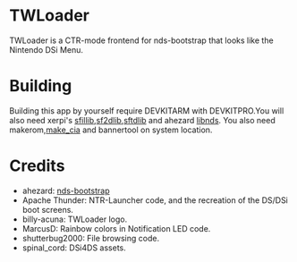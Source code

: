 # TWLoader
TWLoader is a CTR-mode frontend for nds-bootstrap that looks like the Nintendo DSi Menu.

# Building

Building this app by yourself require DEVKITARM with DEVKITPRO.You will also need xerpi's [sfillib](https://github.com/xerpi/sfillib),[sf2dlib](https://github.com/xerpi/sf2dlib),[sftdlib](https://github.com/xerpi/sftdlib) and ahezard [libnds](https://github.com/ahezard/libnds). You also need makerom,[make_cia](https://github.com/ihaveamac/ctr_toolkit) and bannertool on system location.

# Credits

- ahezard: [nds-bootstrap](https://github.com/ahezard/nds-bootstrap)
- Apache Thunder: NTR-Launcher code, and the recreation of the DS/DSi boot screens.
- billy-acuna: TWLoader logo.
- MarcusD: Rainbow colors in Notification LED code.
- shutterbug2000: File browsing code.
- spinal_cord: DSi4DS assets.
